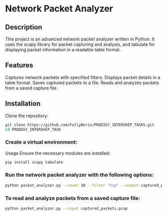 # Network Packet Analyzer
## Description
This project is an advanced network packet analyzer written in Python. It uses the scapy library for packet capturing and analysis, and tabulate for displaying packet information in a readable table format.

## Features
Captures network packets with specified filters.
Displays packet details in a table format.
Saves captured packets to a file.
Reads and analyzes packets from a saved capture file.

## Installation
Clone the repository:

```bash
git clone https://github.com/FollyBoris/PRODIGY_INTERSHIP_TASK5.git
cd PRODIGY_INTERSHIP_TASK
```
### Create a virtual environment:


Usage
Ensure the necessary modules are installed:

```bash
pip install scapy tabulate

```

### Run the network packet analyzer with the following options:

```bash
python packet_analyzer.py --count 10 --filter "tcp" --output captured_packets.pcap
```
### To read and analyze packets from a saved capture file:

```bash
python packet_analyzer.py --input captured_packets.pcap
```